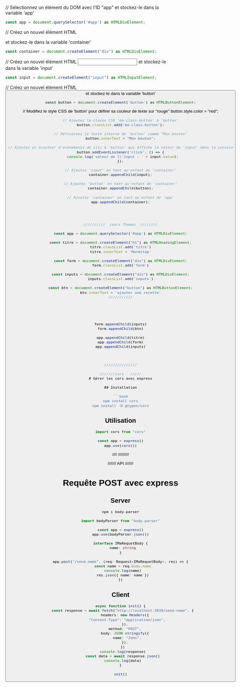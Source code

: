 // Sélectionnez un élément du DOM avec l'ID "app" et stockez-le dans la variable 'app'
```ts
const app = document.querySelector('#app') as HTMLDivElement;
```

// Créez un nouvel élément HTML <div> et stockez-le dans la variable 'container'
```ts
const container = document.createElement("div") as HTMLDivElement;
```

// Créez un nouvel élément HTML <input> et stockez-le dans la variable 'input'
```ts
const input = document.createElement("input") as HTMLInputElement;
```

// Créez un nouvel élément HTML <button> et stockez-le dans la variable 'button'
```ts
const button = document.createElement('button') as HTMLButtonElement;
```

// Modifiez le style CSS de 'button' pour définir sa couleur de texte sur "rouge"
button.style.color = "red";
```ts
// Ajoutez la classe CSS 'ma-class-button' à 'button'
button.classList.add('ma-class-button');

// Définissez le texte interne de 'button' comme "Mon bouton"
button.innerText = "Mon bouton";

// Ajoutez un écouteur d'événements de clic à 'button' qui affiche la valeur de 'input' dans la console
button.addEventListener('click', () => {
  console.log('valeur de l\'input : ' + input.value);
});

// Ajoutez 'input' en tant qu'enfant de 'container'
container.appendChild(input);

// Ajoutez 'button' en tant qu'enfant de 'container'
container.appendChild(button);

// Ajoutez 'container' en tant qu'enfant de 'app'
app.appendChild(container);




//////////  cours Thomas  ////////

const app = document.querySelector('#app') as HTMLDivElement;

const titre = document.createElement("h1") as HTMLHeadingElement;
titre.classList.add('titre')
titre.innerText = 'Marmitop'

const form = document.createElement("div") as HTMLDivElement;
form.classList.add('form')

const inputs = document.createElement("div") as HTMLDivElement;
inputs.classList.add('inputs')

const btn = document.createElement("button") as HTMLButtonElement;
btn.innerText = 'ajouter une recette'
///////////





form.appendChild(inputs)
form.appendChild(btn)

app.appendChild(titre)
app.appendChild(form)
app.appendChild(inputs)



///////////////

///////cors   /////
# Gérer les cors avec express

## Installation

```bash
npm install cors
npm install -D @types/cors
```

## Utilisation

```ts
import cors from "cors"

const app = express()
app.use(cors())
```


//// /////////


/////// API   ///////
# Requête POST avec express

## Server

```bash
npm i body-parser
```

```ts
import bodyParser from "body-parser"

const app = express()
app.use(bodyParser.json())

interface IMaRequetBody {
  name: string
}

app.post("/send-name", (req: Request<IMaRequetBody>, res) => {
  const name = req.body.name
  console.log(name)
  res.json({ name: name })
})
```

## Client

```ts
async function init() {
  const response = await fetch("http://localhost:3030/send-name", {
    headers: new Headers({
      "Content-Type": "application/json",
    }),
    method: "POST",
    body: JSON.stringify({
      name: "John",
    }),
  })
  console.log(response)
  const data = await response.json()
  console.log(data)
}

init()
